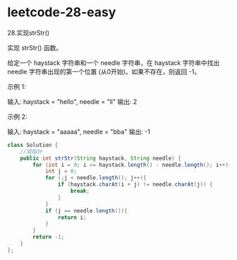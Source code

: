 # leetcode-28-easy

28.实现strStr()

实现 strStr() 函数。

给定一个 haystack 字符串和一个 needle 字符串，在 haystack 字符串中找出 needle 字符串出现的第一个位置 (从0开始)。如果不存在，则返回  -1。

示例 1:

输入: haystack = "hello", needle = "ll"
输出: 2

示例 2:

输入: haystack = "aaaaa", needle = "bba"
输出: -1

```java
class Solution {
    //双指针
    public int strStr(String haystack, String needle) {
        for (int i = 0; i <= haystack.length() - needle.length(); i++){ 
            int j = 0;
            for (;j < needle.length(); j++){
                if (haystack.charAt(i + j) != needle.charAt(j)) {
                    break;
                }
            }
            if (j == needle.length()){
                return i;
            }
        }
        return -1;
    }
};

```

